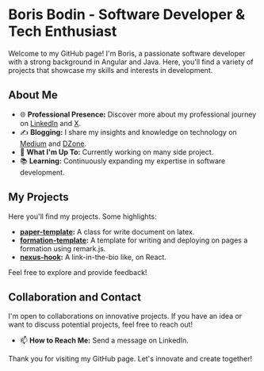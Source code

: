# Boris Bodin - Software Developer & Tech Enthusiast

Welcome to my GitHub page! I'm Boris, a passionate software developer with a strong background in Angular and Java. Here, you'll find a variety of projects that showcase my skills and interests in development.

## About Me

- 🌐 **Professional Presence:** Discover more about my professional journey on [LinkedIn](https://www.linkedin.com/in/boris-bodin-216ba540/) and [X](https://twitter.com/BorisBodin).
- ✍️ **Blogging:** I share my insights and knowledge on technology on [Medium](https://medium.aegis-techno.fr/) and [DZone](https://dzone.com/users/5012530/borisbodin.html).
- 🚀 **What I'm Up To:** Currently working on many side project.
- 📚 **Learning:** Continuously expanding my expertise in software development.

## My Projects

Here you'll find my projects. Some highlights:

- **[paper-template](https://github.com/Boris-Bodin/paper-template):** A class for write document on latex.
- **[formation-template](https://github.com/Boris-Bodin/formation-template):** A template for writing and deploying on pages a formation using remark.js.
- **[nexus-hook](https://github.com/Boris-Bodin/nexus-nook):** A link-in-the-bio like, on React.

Feel free to explore and provide feedback!

## Collaboration and Contact

I'm open to collaborations on innovative projects. If you have an idea or want to discuss potential projects, feel free to reach out!

- 📫 **How to Reach Me:** Send a message on LinkedIn.

Thank you for visiting my GitHub page. Let's innovate and create together!
